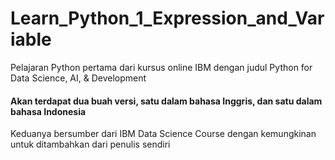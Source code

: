 # Learn_Python_1_Expression_and_Variable
Pelajaran Python pertama dari kursus online IBM dengan judul Python for Data Science, AI, &amp; Development
<br>

#### Akan terdapat dua buah versi, satu dalam bahasa Inggris, dan satu dalam bahasa Indonesia
Keduanya bersumber dari IBM Data Science Course dengan kemungkinan untuk ditambahkan dari penulis sendiri
